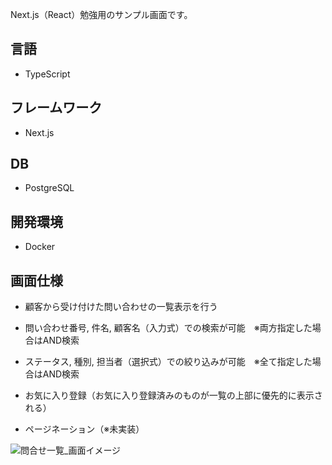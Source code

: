 Next.js（React）勉強用のサンプル画面です。

## 言語

* TypeScript

## フレームワーク

* Next.js

## DB

* PostgreSQL

## 開発環境

* Docker

## 画面仕様

* 顧客から受け付けた問い合わせの一覧表示を行う
* 問い合わせ番号, 件名, 顧客名（入力式）での検索が可能　※両方指定した場合はAND検索
* ステータス, 種別, 担当者（選択式）での絞り込みが可能　※全て指定した場合はAND検索
* お気に入り登録（お気に入り登録済みのものが一覧の上部に優先的に表示される）

* ページネーション（※未実装）


![問合せ一覧_画面イメージ](https://github.com/rei-tanaka822/next-sample/assets/149063727/ee1f218a-fa18-4171-aeae-873443f0f286)
